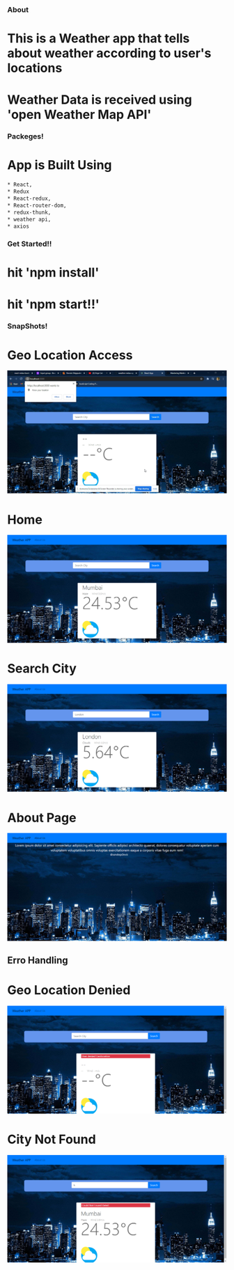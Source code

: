 ### About 

# This is a Weather app that tells about weather according to user's locations
# Weather Data is received using 'open Weather Map API'

### Packeges!
# App is Built Using 
    * React, 
    * Redux
    * React-redux, 
    * React-router-dom, 
    * redux-thunk, 
    * weather api, 
    * axios

### Get Started!!
# hit 'npm install'
# hit 'npm start!!'

### SnapShots!

# Geo Location Access
![](app_images/access.png)

# Home
![](app_images/home.png)

# Search City
![](app_images/search.png)

# About Page
![](app_images/about.png)

## Erro Handling

#  Geo Location Denied
![](app_images/denied.png)

# City Not Found
![](app_images/notFound.png)